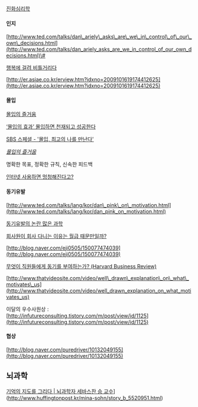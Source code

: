 [진화심리학](http://alankang.tistory.com/272 "http://alankang.tistory.com/272")

#### 인지

[http://www.ted.com/talks/dan\_ariely\_asks\_are\_we\_in\_control\_of\_our\_own\_decisions.html](http://www.ted.com/talks/dan_ariely_asks_are_we_in_control_of_our_own_decisions.html)\#

[행복에 걸려
비틀거리다](http://jhrogue.blogspot.com/2009/12/blog-post.html?utm_source=feedburner&utm_medium=feed&utm_campaign=Feed%3A+blogspot%2FASpE+%28%3F%3F%3F+vs+%3F%29 "http://jhrogue.blogspot.com/2009/12/blog-post.html?utm_source=feedburner&utm_medium=feed&utm_campaign=Feed%3A+blogspot%2FASpE+%28%3F%3F%3F+vs+%3F%29")

[http://er.asiae.co.kr/erview.htm?idxno=2009101619174412625](http://er.asiae.co.kr/erview.htm?idxno=2009101619174412625)

#### 몰입

[몰입의 즐거움](http://yein.tistory.com/entry/%EB%AA%B0%EC%9E%85%EC%9D%98-%EC%A6%90%EA%B1%B0%EC%9B%80 "몰입의 즐거움")

[‘몰입의 효과’ 몰입하면 천재되고 성공한다](http://article.joins.com/article/article.asp?ctg=12&total_id=2768554 "‘몰입의 효과’ 몰입하면 천재되고 성공한다")

[SBS 스페셜 - '몰입, 최고의 나를
만난다'](http://wizard2.sbs.co.kr/resource/template/contents/07_broadcast_view_ext_detail.jsp?vProgId=1000126&vVodId=V0000311936&vMenuId=1002036&rpage=10&cpage=1&vVodCnt1=00089&vVodCnt2=00&vUrl=/vobos/wizard2/resource/template/contents/02_broadcast_ext_board_type_sx.j "SBS 스페셜 - '몰입, 최고의 나를 만난다'")

*[몰입의 즐거움](http://inuit.co.kr/1403 "http://inuit.co.kr/1403")*

명확한 목표, 정확한 규칙, 신속한 피드백

[인터넷 사용하면 멍청해진다고?](http://www.hani.co.kr/arti/economy/it/430006.html "http://www.hani.co.kr/arti/economy/it/430006.html")

#### 동기유발

[http://www.ted.com/talks/lang/kor/dan\_pink\_on\_motivation.html](http://www.ted.com/talks/lang/kor/dan_pink_on_motivation.html)

[동기유발의 논란 많은 과학](http://agile.egloos.com/5186146 "http://agile.egloos.com/5186146")

[회사원이 회사 다니는 이유는 월급 때문만일까?](http://blog.hani.co.kr/goodeconomy/26861 "http://blog.hani.co.kr/goodeconomy/26861")

[http://blog.naver.com/eji0505/150077474039](http://blog.naver.com/eji0505/150077474039)

[무엇이 직원들에게 동기를 부여하는가? (Harvard Business
Review)](http://sungmooncho.com/2010/04/19/motivation/ "http://sungmooncho.com/2010/04/19/motivation/")

[http://www.thatvideosite.com/video/well\_drawn\_explanation\_on\_what\_motivates\_us](http://www.thatvideosite.com/video/well_drawn_explanation_on_what_motivates_us)

이달의 우수사원상 :
[http://infutureconsulting.tistory.com/m/post/view/id/1125](http://infutureconsulting.tistory.com/m/post/view/id/1125)

#### 협상

[http://blog.naver.com/puredriver/10132049155](http://blog.naver.com/puredriver/10132049155)

## 뇌과학
[기억의 지도를 그리다 | 뇌과학자 세바스찬 승 교수](http://www.huffingtonpost.kr/mina-sohn/story_b_5520951.html)](http://www.huffingtonpost.kr/mina-sohn/story_b_5520951.html)
